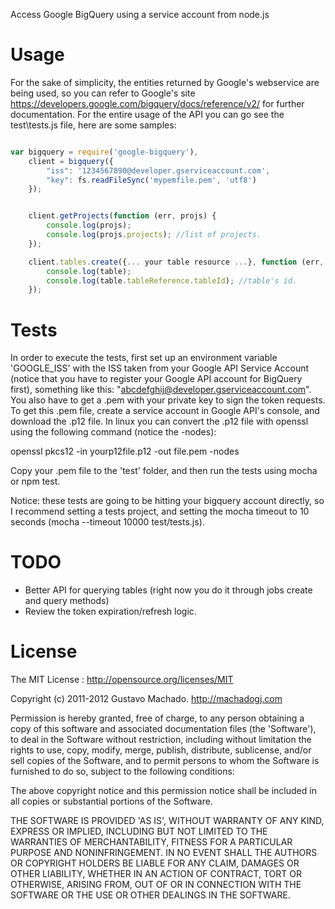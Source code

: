 Access Google BigQuery using a service account from node.js



# Usage
For the sake of simplicity, the entities returned by Google's webservice are being used, so you can refer to Google's site https://developers.google.com/bigquery/docs/reference/v2/ for further documentation.
For the entire usage of the API you can go see the test\tests.js file, here are some samples:

```js

var bigquery = require('google-bigquery'),
	client = bigquery({
		"iss": '1234567890@developer.gserviceaccount.com',
		"key": fs.readFileSync('mypemfile.pem', 'utf8')
	});


	client.getProjects(function (err, projs) {
		console.log(projs);
		console.log(projs.projects); //list of projects.
	});

	client.tables.create({... your table resource ...}, function (err, table){
		console.log(table);
		console.log(table.tableReference.tableId); //table's id.
	});

```

# Tests
In order to execute the tests, first set up an environment variable 'GOOGLE_ISS' with the ISS taken from your Google API Service Account (notice that you have to register your Google API account for BigQuery first), something like this: "abcdefghij@developer.gserviceaccount.com".
You also have to get a .pem with your private key to sign the token requests. To get this .pem file, create a service account in Google API's console, and download the .p12 file. In linux you can convert the .p12 file with openssl using the following command (notice the -nodes):

openssl pkcs12 -in yourp12file.p12 -out file.pem -nodes

Copy your .pem file to the 'test' folder, and then run the tests using mocha or npm test.

Notice: these tests are going to be hitting your bigquery account directly, so I recommend setting a tests project, and setting the mocha timeout to 10 seconds (mocha --timeout 10000 test/tests.js).

# TODO
* Better API for querying tables (right now you do it through jobs create and query methods)
* Review the token expiration/refresh logic.

# License

The MIT License : http://opensource.org/licenses/MIT

Copyright (c) 2011-2012 Gustavo Machado. http://machadogj.com

Permission is hereby granted, free of charge, to any person obtaining a copy of this software and associated documentation files (the 'Software'), to deal in the Software without restriction, including without limitation the rights to use, copy, modify, merge, publish, distribute, sublicense, and/or sell copies of the Software, and to permit persons to whom the Software is furnished to do so, subject to the following conditions:

The above copyright notice and this permission notice shall be included in all copies or substantial portions of the Software.

THE SOFTWARE IS PROVIDED 'AS IS', WITHOUT WARRANTY OF ANY KIND, EXPRESS OR IMPLIED, INCLUDING BUT NOT LIMITED TO THE WARRANTIES OF MERCHANTABILITY, FITNESS FOR A PARTICULAR PURPOSE AND NONINFRINGEMENT. IN NO EVENT SHALL THE AUTHORS OR COPYRIGHT HOLDERS BE LIABLE FOR ANY CLAIM, DAMAGES OR OTHER LIABILITY, WHETHER IN AN ACTION OF CONTRACT, TORT OR OTHERWISE, ARISING FROM, OUT OF OR IN CONNECTION WITH THE SOFTWARE OR THE USE OR OTHER DEALINGS IN THE SOFTWARE.
